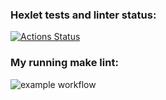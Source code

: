 ### Hexlet tests and linter status:
[![Actions Status](https://github.com/nikboxinbox/frontend-project-lvl1/workflows/hexlet-check/badge.svg)](https://github.com/nikboxinbox/frontend-project-lvl1/actions)
### My running make lint:
![example workflow](https://github.com/nikboxinbox/frontend-project-lvl1/blob/main/.github/workflows/my-make-link.yml/badge.svg)



